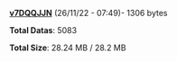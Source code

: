 [**v7DQQJJN**](/data/v7DQQJJN.txt) (26/11/22 - 07:49)- 1306 bytes

**Total Datas**: 5083

**Total Size**: 28.24 MB / 28.2 MB